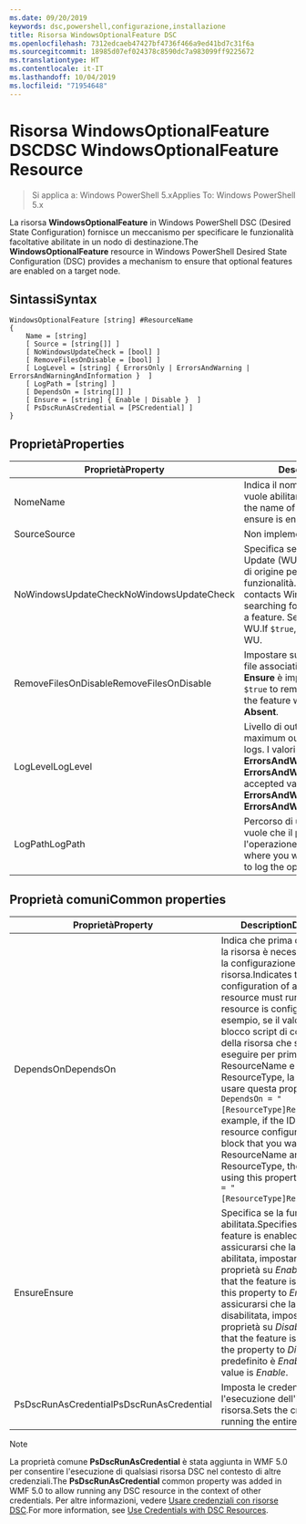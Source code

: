 ```yaml
---
ms.date: 09/20/2019
keywords: dsc,powershell,configurazione,installazione
title: Risorsa WindowsOptionalFeature DSC
ms.openlocfilehash: 7312edcaeb47427bf4736f466a9ed41bd7c31f6a
ms.sourcegitcommit: 18985d07ef024378c8590dc7a983099ff9225672
ms.translationtype: HT
ms.contentlocale: it-IT
ms.lasthandoff: 10/04/2019
ms.locfileid: "71954648"
---
```

# <a name="dsc-windowsoptionalfeature-resource"></a><span data-ttu-id="0b209-103">Risorsa WindowsOptionalFeature DSC</span><span class="sxs-lookup"><span data-stu-id="0b209-103">DSC WindowsOptionalFeature Resource</span></span>

> <span data-ttu-id="0b209-104">Si applica a: Windows PowerShell 5.x</span><span class="sxs-lookup"><span data-stu-id="0b209-104">Applies To: Windows PowerShell 5.x</span></span>

<span data-ttu-id="0b209-105">La risorsa **WindowsOptionalFeature** in Windows PowerShell DSC (Desired State Configuration) fornisce un meccanismo per specificare le funzionalità facoltative abilitate in un nodo di destinazione.</span><span class="sxs-lookup"><span data-stu-id="0b209-105">The **WindowsOptionalFeature** resource in Windows PowerShell Desired State Configuration (DSC) provides a mechanism to ensure that optional features are enabled on a target node.</span></span>

## <a name="syntax"></a><span data-ttu-id="0b209-106">Sintassi</span><span class="sxs-lookup"><span data-stu-id="0b209-106">Syntax</span></span>

```Syntax
WindowsOptionalFeature [string] #ResourceName
{
    Name = [string]
    [ Source = [string[]] ]
    [ NoWindowsUpdateCheck = [bool] ]
    [ RemoveFilesOnDisable = [bool] ]
    [ LogLevel = [string] { ErrorsOnly | ErrorsAndWarning | ErrorsAndWarningAndInformation }  ]
    [ LogPath = [string] ]
    [ DependsOn = [string[]] ]
    [ Ensure = [string] { Enable | Disable }  ]
    [ PsDscRunAsCredential = [PSCredential] ]
}
```

## <a name="properties"></a><span data-ttu-id="0b209-107">Proprietà</span><span class="sxs-lookup"><span data-stu-id="0b209-107">Properties</span></span>

|<span data-ttu-id="0b209-108">Proprietà</span><span class="sxs-lookup"><span data-stu-id="0b209-108">Property</span></span> |<span data-ttu-id="0b209-109">Description</span><span class="sxs-lookup"><span data-stu-id="0b209-109">Description</span></span> |
|---|---|
|<span data-ttu-id="0b209-110">Nome</span><span class="sxs-lookup"><span data-stu-id="0b209-110">Name</span></span> |<span data-ttu-id="0b209-111">Indica il nome della funzionalità che si vuole abilitare o disabilitare.</span><span class="sxs-lookup"><span data-stu-id="0b209-111">Indicates the name of the feature that you want to ensure is enabled or disabled.</span></span> |
|<span data-ttu-id="0b209-112">Source</span><span class="sxs-lookup"><span data-stu-id="0b209-112">Source</span></span> |<span data-ttu-id="0b209-113">Non implementata.</span><span class="sxs-lookup"><span data-stu-id="0b209-113">Not implemented.</span></span> |
|<span data-ttu-id="0b209-114">NoWindowsUpdateCheck</span><span class="sxs-lookup"><span data-stu-id="0b209-114">NoWindowsUpdateCheck</span></span> |<span data-ttu-id="0b209-115">Specifica se DISM contatta Windows Update (WU) durante la ricerca dei file di origine per abilitare una funzionalità.</span><span class="sxs-lookup"><span data-stu-id="0b209-115">Specifies whether DISM contacts Windows Update (WU) when searching for the source files to enable a feature.</span></span> <span data-ttu-id="0b209-116">Se `$true`, DISM non contatta WU.</span><span class="sxs-lookup"><span data-stu-id="0b209-116">If `$true`, DISM does not contact WU.</span></span> |
|<span data-ttu-id="0b209-117">RemoveFilesOnDisable</span><span class="sxs-lookup"><span data-stu-id="0b209-117">RemoveFilesOnDisable</span></span> |<span data-ttu-id="0b209-118">Impostare su `$true` per rimuovere tutti i file associati alla funzionalità quando **Ensure** è impostata su **Absent**.</span><span class="sxs-lookup"><span data-stu-id="0b209-118">Set to `$true` to remove all files associated with the feature when **Ensure** is set to **Absent**.</span></span> |
|<span data-ttu-id="0b209-119">LogLevel</span><span class="sxs-lookup"><span data-stu-id="0b209-119">LogLevel</span></span> |<span data-ttu-id="0b209-120">Livello di output massimo per i log.</span><span class="sxs-lookup"><span data-stu-id="0b209-120">The maximum output level shown in the logs.</span></span> <span data-ttu-id="0b209-121">I valori accettati sono: **ErrorsOnly**, **ErrorsAndWarning** e **ErrorsAndWarningAndInformation**.</span><span class="sxs-lookup"><span data-stu-id="0b209-121">The accepted values are: **ErrorsOnly**, **ErrorsAndWarning**, and **ErrorsAndWarningAndInformation**.</span></span> |
|<span data-ttu-id="0b209-122">LogPath</span><span class="sxs-lookup"><span data-stu-id="0b209-122">LogPath</span></span> |<span data-ttu-id="0b209-123">Percorso di un file di registro in cui si vuole che il provider di risorse registri l'operazione.</span><span class="sxs-lookup"><span data-stu-id="0b209-123">The path to a log file where you want the resource provider to log the operation.</span></span> |

## <a name="common-properties"></a><span data-ttu-id="0b209-124">Proprietà comuni</span><span class="sxs-lookup"><span data-stu-id="0b209-124">Common properties</span></span>

|<span data-ttu-id="0b209-125">Proprietà</span><span class="sxs-lookup"><span data-stu-id="0b209-125">Property</span></span> |<span data-ttu-id="0b209-126">Description</span><span class="sxs-lookup"><span data-stu-id="0b209-126">Description</span></span> |
|---|---|
|<span data-ttu-id="0b209-127">DependsOn</span><span class="sxs-lookup"><span data-stu-id="0b209-127">DependsOn</span></span> |<span data-ttu-id="0b209-128">Indica che prima di configurare la risorsa è necessario eseguire la configurazione di un'altra risorsa.</span><span class="sxs-lookup"><span data-stu-id="0b209-128">Indicates that the configuration of another resource must run before this resource is configured.</span></span> <span data-ttu-id="0b209-129">Ad esempio, se il valore di ID del blocco script di configurazione della risorsa che si vuole eseguire per primo è ResourceName e il tipo è ResourceType, la sintassi per usare questa proprietà è `DependsOn = "[ResourceType]ResourceName"`.</span><span class="sxs-lookup"><span data-stu-id="0b209-129">For example, if the ID of the resource configuration script block that you want to run first is ResourceName and its type is ResourceType, the syntax for using this property is `DependsOn = "[ResourceType]ResourceName"`.</span></span> |
|<span data-ttu-id="0b209-130">Ensure</span><span class="sxs-lookup"><span data-stu-id="0b209-130">Ensure</span></span> |<span data-ttu-id="0b209-131">Specifica se la funzionalità è abilitata.</span><span class="sxs-lookup"><span data-stu-id="0b209-131">Specifies whether the feature is enabled.</span></span> <span data-ttu-id="0b209-132">Per assicurarsi che la funzionalità sia abilitata, impostare questa proprietà su _Enable_.</span><span class="sxs-lookup"><span data-stu-id="0b209-132">To ensure that the feature is enabled, set this property to _Enable_.</span></span> <span data-ttu-id="0b209-133">Per assicurarsi che la funzionalità sia disabilitata, impostare questa proprietà su _Disable_.</span><span class="sxs-lookup"><span data-stu-id="0b209-133">To ensure that the feature is disabled, set the property to _Disable_.</span></span> <span data-ttu-id="0b209-134">Il valore predefinito è _Enable_.</span><span class="sxs-lookup"><span data-stu-id="0b209-134">The default value is _Enable_.</span></span> |
|<span data-ttu-id="0b209-135">PsDscRunAsCredential</span><span class="sxs-lookup"><span data-stu-id="0b209-135">PsDscRunAsCredential</span></span> |<span data-ttu-id="0b209-136">Imposta le credenziali per l'esecuzione dell'intera risorsa.</span><span class="sxs-lookup"><span data-stu-id="0b209-136">Sets the credential for running the entire resource as.</span></span> |

> [!NOTE]
> <span data-ttu-id="0b209-137">La proprietà comune **PsDscRunAsCredential** è stata aggiunta in WMF 5.0 per consentire l'esecuzione di qualsiasi risorsa DSC nel contesto di altre credenziali.</span><span class="sxs-lookup"><span data-stu-id="0b209-137">The **PsDscRunAsCredential** common property was added in WMF 5.0 to allow running any DSC resource in the context of other credentials.</span></span> <span data-ttu-id="0b209-138">Per altre informazioni, vedere [Usare credenziali con risorse DSC](../../../configurations/runasuser.md).</span><span class="sxs-lookup"><span data-stu-id="0b209-138">For more information, see [Use Credentials with DSC Resources](../../../configurations/runasuser.md).</span></span>